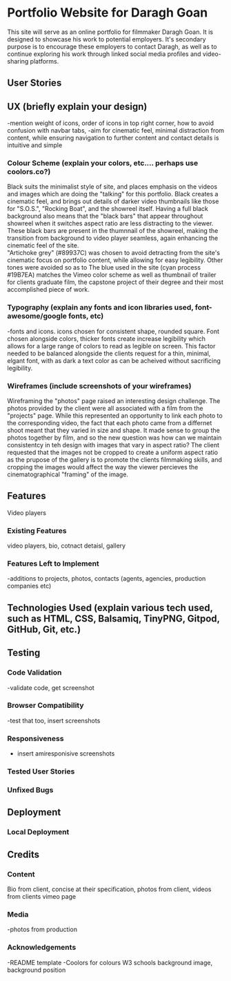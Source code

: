 


# Portfolio Website for Daragh Goan
This site will serve as an online portfolio for filmmaker Daragh Goan. It is designed to showcase his work to potential employers. It's secondary purpose is to encourage these employers to contact Daragh, as well as to continue exploring his work through linked social media profiles and video-sharing platforms.
## User Stories

## UX (briefly explain your design)
-mention weight of icons, order of icons in top right corner, how to avoid confusion with navbar tabs,
-aim for cinematic feel, minimal distraction from content, while ensuring navigation to further content and contact details is intuitive and simple 
### Colour Scheme (explain your colors, etc.... perhaps use coolors.co?) 
Black suits the minimalist style of site, and places emphasis on the videos and images which are doing the "talking" for this portfolio. Black creates a cinematic feel, and brings out details of darker video thumbnails like those for "S.O.S.", "Rocking Boat", and the showreel itself. Having a full black background also means that the  "black bars" that appear throughout showreel when it switches aspect ratio are less distracting to the viewer. These black bars are present in the thumnnail of the showreel, making the transition from background to video player seamless, again enhancing the cinematic feel of the site.   
"Artichoke grey" (#89937C) was chosen to avoid detracting from the site's cinematic focus on portfolio content, while allowing for easy legibility. Other tones were avoided so as to 
The blue used in the site (cyan process #19B7EA) matches the Vimeo color scheme as well as thumbnail of trailer for clients graduate film, the capstone project of their degree and their most accomplished piece of work.
### Typography (explain any fonts and icon libraries used, font-awesome/google fonts, etc)
-fonts and icons.
icons chosen for consistent shape, rounded square.
Font chosen alongside colors, thicker fonts create increase legibility which allows for a large range of colors to read as legible on screen. This factor needed to be balanced alongside the clients request for a thin, minimal, elgant font, with as dark a text color as can be acheived without sacrificing legibility.
### Wireframes (include screenshots of your wireframes)
Wireframing the "photos" page raised an interesting design challenge. The photos provided by the client were all associated with a film from the "projects" page. While this represented an opportunity to link each photo to the corresponding video, the fact that each photo came from a differnet shoot meant that they varied in size and shape. It made sense to group the photos together by film, and so the new question was how can we maintain consistentcy in teh design with images that vary in aspect ratio? The client requested that the images not be cropped to create a uniform aspect ratio  as the prupose of the gallery is to promote the clients filmmaking skills, and cropping the images would affect the way the viewer percieves the cinematographical "framing" of the image. 
## Features
Video players
### Existing Features
video players, bio, cotnact detaisl, gallery
### Features Left to Implement
-additions to projects, photos, contacts (agents, agencies, production companies etc)
## Technologies Used (explain various tech used, such as HTML, CSS, Balsamiq, TinyPNG, Gitpod, GitHub, Git, etc.)
## Testing
### Code Validation
-validate code, get screenshot
### Browser Compatibility
-test that too, insert screenshots
### Responsiveness 
- insert amiresponisive screenshots
### Tested User Stories
### Unfixed Bugs
## Deployment
### Local Deployment
## Credits
### Content
Bio from client, concise at their specification, photos from client, videos from clients vimeo page
### Media 
-photos from production
### Acknowledgements
-README template
-Coolors for colours
W3 schools background image, background position